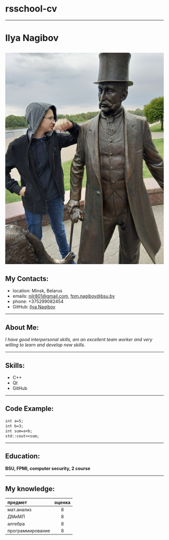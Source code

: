 # rsschool-cv
---
# Ilya Nagibov

![author](ilya.png)
---
## My Contacts:
* location: Minsk, Belarus
* emails: nilr801@gmail.com, fpm.nagibov@bsu.by
* phone: +375299082454
* GitHub: [Ilya Nagibov](https://github.com/nilr801/rsschool-cv)
---

## About Me:

_I have good interpersonal skills, am an excellent team worker and very willing to learn and develop new skills._

---
## Skills:
* C++
* Qt
* GitHub
---
## Code Example:
~~~
int a=5;
int b=3;
int sum=a+b;
std::cout<<sum; 
~~~
---
## Education:
__BSU, FPMI, computer security, 2 course__

---
## My knowledge:
предмет | оценка
:---|:----:|
мат.анализ| 8
ДМиМЛ| 8
алгебра| 8
программирование| 8
